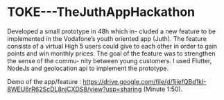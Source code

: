 # TOKE---TheJuthAppHackathon

Developed a small prototype in 48h which in-
cluded a new feature to be implemented in
the Vodafone’s youth oriented app (Juth). The
feature consists of a virtual High 5 users could
give to each other in order to gain points and
win monthly prices. The goal of the feature
was to strengthen the sense of the commu-
nity between young customers. I used Flutter,
NodeJs and geolocation api to implement the
prototype.

Demo of the app/feature : https://drive.google.com/file/d/1iiefQBd1kI-8WEU6rR62ScDL8njCXDS8/view?usp=sharing (Minute 1:50).
